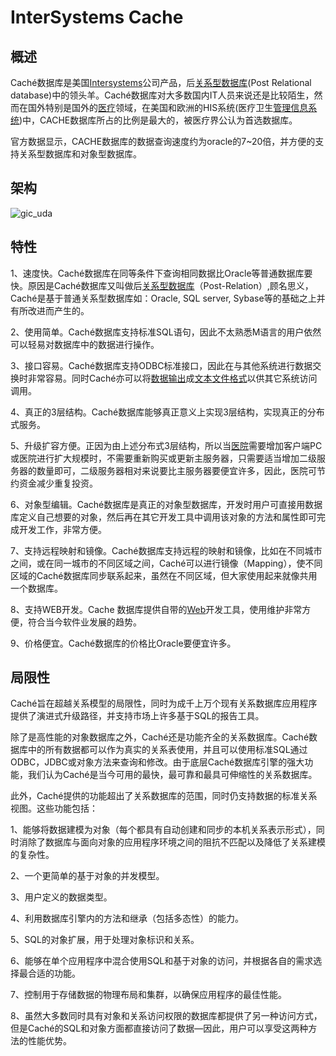 <!--
 * @Author: wangzhichiao<https://github.com/wzc570738205>
 * @Date: 2021-03-29 15:41:36
 * @LastEditors: wangzhichiao<https://github.com/wzc570738205>
 * @LastEditTime: 2021-03-29 15:45:05
-->
# **InterSystems Cache**
## **概述**
Caché数据库是美国[Intersystems](https://baike.baidu.com/item/Intersystems)公司产品，后[关系型数据库](https://baike.baidu.com/item/%E5%85%B3%E7%B3%BB%E5%9E%8B%E6%95%B0%E6%8D%AE%E5%BA%93/8999831)(Post Relational database)中的领头羊。Caché数据库对大多数国内IT人员来说还是比较陌生，然而在国外特别是国外的[医疗](https://baike.baidu.com/item/%E5%8C%BB%E7%96%97/3232414)领域，在美国和欧洲的HIS系统(医疗卫生[管理信息系统](https://baike.baidu.com/item/%E7%AE%A1%E7%90%86%E4%BF%A1%E6%81%AF%E7%B3%BB%E7%BB%9F/85339))中，CACHE数据库所占的比例是最大的，被医疗界公认为首选数据库。

官方数据显示，CACHE数据库的数据查询速度约为oracle的7~20倍，并方便的支持关系型数据库和对象型数据库。
## **架构**
![gic\_uda](/docs/images/duowei/Aspose.Words.dd900dee-6822-4428-af7d-af6ec90c9392.001.jpeg)
## **特性**
1、速度快。Caché数据库在同等条件下查询相同数据比Oracle等普通数据库要快。原因是Caché数据库又叫做后[关系型数据库](https://baike.baidu.com/item/%E5%85%B3%E7%B3%BB%E5%9E%8B%E6%95%B0%E6%8D%AE%E5%BA%93/8999831)（Post-Relation）,顾名思义，Caché是基于普通关系型数据库如：Oracle, SQL server, Sybase等的基础之上并有所改进而产生的。

2、使用简单。Caché数据库支持标准SQL语句，因此不太熟悉M语言的用户依然可以轻易对数据库中的数据进行操作。

3、接口容易。Caché数据库支持ODBC标准接口，因此在与其他系统进行数据交换时非常容易。同时Caché亦可以将[数据输出](https://baike.baidu.com/item/%E6%95%B0%E6%8D%AE%E8%BE%93%E5%87%BA)成[文本文件格式](https://baike.baidu.com/item/%E6%96%87%E6%9C%AC%E6%96%87%E4%BB%B6%E6%A0%BC%E5%BC%8F)以供其它系统访问调用。

4、真正的3层结构。Caché数据库能够真正意义上实现3层结构，实现真正的分布式服务。

5、升级扩容方便。正因为由上述分布式3层结构，所以当[医院](https://baike.baidu.com/item/%E5%8C%BB%E9%99%A2/418798)需要增加客户端PC或医院进行扩大规模时，不需要重新购买或更新主服务器，只需要适当增加二级服务器的数量即可，二级服务器相对来说要比主服务器要便宜许多，因此，医院可节约资金减少重复投资。

6、对象型编辑。Caché数据库是真正的对象型数据库，开发时用户可直接用数据库定义自己想要的对象，然后再在其它开发工具中调用该对象的方法和属性即可完成开发工作，非常方便。

7、支持远程映射和镜像。Caché数据库支持远程的映射和镜像，比如在不同城市之间，或在同一城市的不同区域之间，Caché可以进行镜像（Mapping），使不同区域的Caché数据库同步联系起来，虽然在不同区域，但大家使用起来就像共用一个数据库。

8、支持WEB开发。Cache 数据库提供自带的[Web](https://baike.baidu.com/item/Web/150564)开发工具，使用维护非常方便，符合当今软件业发展的趋势。

9、价格便宜。Caché数据库的价格比Oracle要便宜许多。
## **局限性**
Caché旨在超越关系模型的局限性，同时为成千上万个现有关系数据库应用程序提供了演进式升级路径，并支持市场上许多基于SQL的报告工具。

除了是高性能的对象数据库之外，Caché还是功能齐全的关系数据库。Caché数据库中的所有数据都可以作为真实的关系表使用，并且可以使用标准SQL通过ODBC，JDBC或对象方法来查询和修改。由于底层Caché数据库引擎的强大功能，我们认为Caché是当今可用的最快，最可靠和最具可伸缩性的关系数据库。

此外，Caché提供的功能超出了关系数据库的范围，同时仍支持数据的标准关系视图。这些功能包括：

1、能够将数据建模为对象（每个都具有自动创建和同步的本机关系表示形式），同时消除了数据库与面向对象的应用程序环境之间的阻抗不匹配以及降低了关系建模的复杂性。

2、一个更简单的基于对象的并发模型。

3、用户定义的数据类型。

4、利用数据库引擎内的方法和继承（包括多态性）的能力。

5、SQL的对象扩展，用于处理对象标识和关系。

6、能够在单个应用程序中混合使用SQL和基于对象的访问，并根据各自的需求选择最合适的功能。

7、控制用于存储数据的物理布局和集群，以确保应用程序的最佳性能。

8、虽然大多数同时具有对象和关系访问权限的数据库都提供了另一种访问方式，但是Caché的SQL和对象方面都直接访问了数据—因此，用户可以享受这两种方法的性能优势。